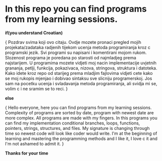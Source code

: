 # In this repo you can find programs from my learning sessions.

****if(you understand Croatian)****

{
Pozdrav svima koji ovo citaju. Ovdje mozete pronaci pregled mojih projekata/zadataka radjenih tijekom ucenja metoda programiranja kroz c programski jezik. Svi programi su napisani i komentirani mojom rukom. Slozenost programa je poredana po starosti od najmladjeg prema najstarijem. U programima mozete vidjeti moj nacin implementacije uvjetnih grananja, petlji, funkcija, pokazivaca, nizova, stringova, struktura i datoteka. Kako idete kroz repo od starijeg prema mladjim fajlovima vidjeti cete kako se moj rukopis mjenjao i dobivao sintaksu sve slicniju programerskoj. Jos sam na pocetku ucenja i svladavanja metoda programiranja, ali svidja mi se, volim c i ne sramim se to reci.
}


****else****

{
Hello everyone, here you can find programs from my learning sessions. Complexity of programs are sorted by date, program with newest date are more complex. All programs are made with my fingers. In this programs you can find my implementation conditional branches, loops, functions, pointers, strings, structures, and files. My signature is changing through time so newest code will look like coder would write. I'm at the beginning of learning and mastering the programming methods and I like it, I love c it and I'm not ashamed to admit it.
}


****Thanks for your time****

